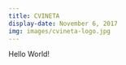 ```yaml
---
title: CVINETA
display-date: November 6, 2017
img: images/cvineta-logo.jpg
---
```

<p>
Hello World!
</p>